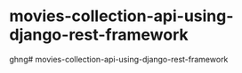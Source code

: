 # movies-collection-api-using-django-rest-framework

ghng# movies-collection-api-using-django-rest-framework
